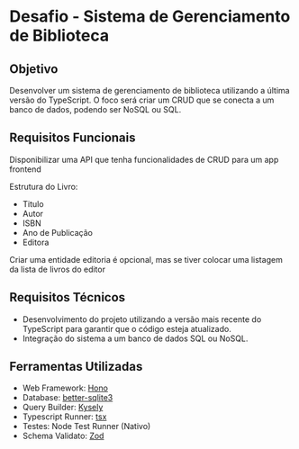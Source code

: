 # Desafio - Sistema de Gerenciamento de Biblioteca

## Objetivo

Desenvolver um sistema de gerenciamento de biblioteca utilizando
a última versão do TypeScript. O foco será criar um CRUD que se
conecta a um banco de dados, podendo ser NoSQL ou SQL.

## Requisitos Funcionais

Disponibilizar uma API que tenha funcionalidades de CRUD para um app frontend

Estrutura do Livro:

- Titulo
- Autor
- ISBN
- Ano de Publicação
- Editora

Criar uma entidade editoria é opcional, mas se tiver colocar uma listagem da lista de livros do editor

## Requisitos Técnicos

- Desenvolvimento do projeto utilizando a versão mais recente do TypeScript para garantir que o código esteja atualizado.
- Integração do sistema a um banco de dados SQL ou NoSQL.

## Ferramentas Utilizadas

- Web Framework: [Hono](https://hono.dev/)
- Database: [better-sqlite3](https://github.com/WiseLibs/better-sqlite3)
- Query Builder: [Kysely](https://kysely.dev/)
- Typescript Runner: [tsx](https://github.com/privatenumber/tsx)
- Testes: Node Test Runner (Nativo)
- Schema Validato: [Zod](https://zod.dev/)
